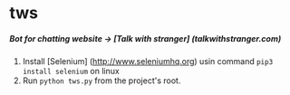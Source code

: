 # tws
##### Bot for chatting website -> [Talk with stranger] (talkwithstranger.com)
1. Install [Selenium] (http://www.seleniumhq.org) usin command `pip3 install selenium` on linux
2. Run `python tws.py` from the project's root.
